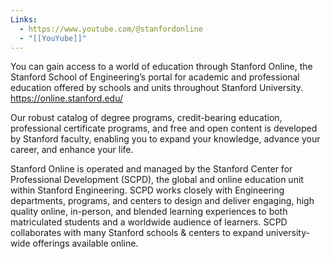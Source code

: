 ```yaml
---
Links:
  - https://www.youtube.com/@stanfordonline
  - "[[YouYube]]"
---
```

You can gain access to a world of education through Stanford Online, the Stanford School of Engineering’s portal for academic and professional education offered by schools and units throughout Stanford University. https://online.stanford.edu/ 

Our robust catalog of degree programs, credit-bearing education, professional certificate programs, and free and open content is developed by Stanford faculty, enabling you to expand your knowledge, advance your career, and enhance your life. 

Stanford Online is operated and managed by the Stanford Center for Professional Development (SCPD), the global and online education unit within Stanford Engineering. SCPD works closely with Engineering departments, programs, and centers to design and deliver engaging, high quality online, in-person, and blended learning experiences to both matriculated students and a worldwide audience of learners. SCPD collaborates with many Stanford schools & centers to expand university-wide offerings available online.